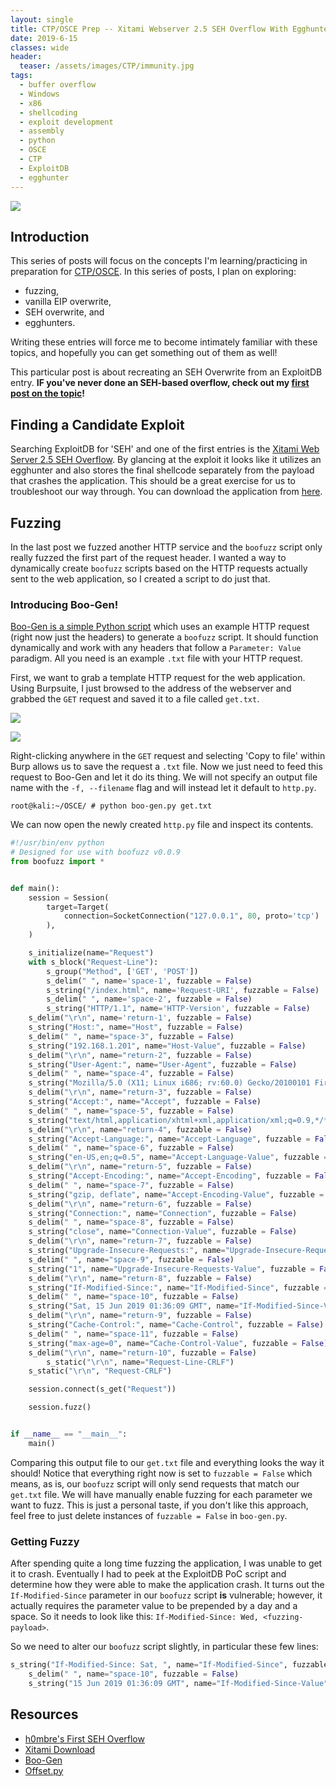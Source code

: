 ```yaml
---
layout: single
title: CTP/OSCE Prep -- Xitami Webserver 2.5 SEH Overflow With Egghunter 
date: 2019-6-15
classes: wide
header:
  teaser: /assets/images/CTP/immunity.jpg
tags:
  - buffer overflow
  - Windows
  - x86
  - shellcoding
  - exploit development
  - assembly
  - python
  - OSCE
  - CTP
  - ExploitDB
  - egghunter
--- 
```

![](/assets/images/CTP/1920x1080_Wallpaper.jpg)

## Introduction

This series of posts will focus on the concepts I'm learning/practicing in preparation for [CTP/OSCE](https://www.offensive-security.com/information-security-training/cracking-the-perimeter/). In this series of posts, I plan on exploring:
+ fuzzing,
+ vanilla EIP overwrite,
+ SEH overwrite, and
+ egghunters.

Writing these entries will force me to become intimately familiar with these topics, and hopefully you can get something out of them as well! 

This particular post is about recreating an SEH Overwrite from an ExploitDB entry. **IF you've never done an SEH-based overflow, check out my [first post on the topic](https://h0mbre.github.io/SEH_Based_Exploit/#)!**

## Finding a Candidate Exploit

Searching ExploitDB for 'SEH' and one of the first entries is the [Xitami Web Server 2.5 SEH Overflow](https://www.exploit-db.com/exploits/46797). By glancing at the exploit it looks like it utilizes an egghunter and also stores the final shellcode separately from the payload that crashes the application. This should be a great exercise for us to troubleshoot our way through. You can download the application from [here](https://imatix-legacy.github.io/xitami.com/).

## Fuzzing

In the last post we fuzzed another HTTP service and the `boofuzz` script only really fuzzed the first part of the request header. I wanted a way to dynamically create `boofuzz` scripts based on the HTTP requests actually sent to the web application, so I created a script to do just that. 

### Introducing Boo-Gen!

[Boo-Gen is a simple Python script](https://github.com/h0mbre/CTP/tree/master/Boo-Gen) which uses an example HTTP request (right now just the headers) to generate a `boofuzz` script. It should function dynamically and work with any headers that follow a `Parameter: Value` paradigm. All you need is an example `.txt` file with your HTTP request.

First, we want to grab a template HTTP request for the web application. Using Burpsuite, I just browsed to the address of the webserver and grabbed the `GET` request and saved it to a file called `get.txt`. 

![](/assets/images/CTP/xitamiHome.JPG)

![](/assets/images/CTP/xitamiBurp.JPG)

Right-clicking anywhere in the `GET` request and selecting 'Copy to file' within Burp allows us to save the request a `.txt` file. Now we just need to feed this request to Boo-Gen and let it do its thing. We will not specify an output file name with the `-f, --filename` flag and will instead let it default to `http.py`. 
```terminal
root@kali:~/OSCE/ # python boo-gen.py get.txt
```

We can now open the newly created `http.py` file and inspect its contents. 
```python
#!/usr/bin/env python
# Designed for use with boofuzz v0.0.9
from boofuzz import *


def main():
    session = Session(
        target=Target(
            connection=SocketConnection("127.0.0.1", 80, proto='tcp')
        ),
    )

    s_initialize(name="Request")
    with s_block("Request-Line"):
        s_group("Method", ['GET', 'POST'])
        s_delim(" ", name='space-1', fuzzable = False)
        s_string("/index.html", name='Request-URI', fuzzable = False)
        s_delim(" ", name='space-2', fuzzable = False)
        s_string("HTTP/1.1", name='HTTP-Version', fuzzable = False)
	s_delim("\r\n", name='return-1', fuzzable = False)
	s_string("Host:", name="Host", fuzzable = False)
	s_delim(" ", name="space-3", fuzzable = False)
	s_string("192.168.1.201", name="Host-Value", fuzzable = False)
	s_delim("\r\n", name="return-2", fuzzable = False)
	s_string("User-Agent:", name="User-Agent", fuzzable = False)
	s_delim(" ", name="space-4", fuzzable = False)
	s_string("Mozilla/5.0 (X11; Linux i686; rv:60.0) Gecko/20100101 Firefox/60.0", name="User-Agent-Value", fuzzable = False)
	s_delim("\r\n", name="return-3", fuzzable = False)
	s_string("Accept:", name="Accept", fuzzable = False)
	s_delim(" ", name="space-5", fuzzable = False)
	s_string("text/html,application/xhtml+xml,application/xml;q=0.9,*/*;q=0.8", name="Accept-Value", fuzzable = False)
	s_delim("\r\n", name="return-4", fuzzable = False)
	s_string("Accept-Language:", name="Accept-Language", fuzzable = False)
	s_delim(" ", name="space-6", fuzzable = False)
	s_string("en-US,en;q=0.5", name="Accept-Language-Value", fuzzable = False)
	s_delim("\r\n", name="return-5", fuzzable = False)
	s_string("Accept-Encoding:", name="Accept-Encoding", fuzzable = False)
	s_delim(" ", name="space-7", fuzzable = False)
	s_string("gzip, deflate", name="Accept-Encoding-Value", fuzzable = False)
	s_delim("\r\n", name="return-6", fuzzable = False)
	s_string("Connection:", name="Connection", fuzzable = False)
	s_delim(" ", name="space-8", fuzzable = False)
	s_string("close", name="Connection-Value", fuzzable = False)
	s_delim("\r\n", name="return-7", fuzzable = False)
	s_string("Upgrade-Insecure-Requests:", name="Upgrade-Insecure-Requests", fuzzable = False)
	s_delim(" ", name="space-9", fuzzable = False)
	s_string("1", name="Upgrade-Insecure-Requests-Value", fuzzable = False)
	s_delim("\r\n", name="return-8", fuzzable = False)
	s_string("If-Modified-Since:", name="If-Modified-Since", fuzzable = False)
	s_delim(" ", name="space-10", fuzzable = False)
	s_string("Sat, 15 Jun 2019 01:36:09 GMT", name="If-Modified-Since-Value", fuzzable = False)
	s_delim("\r\n", name="return-9", fuzzable = False)
	s_string("Cache-Control:", name="Cache-Control", fuzzable = False)
	s_delim(" ", name="space-11", fuzzable = False)
	s_string("max-age=0", name="Cache-Control-Value", fuzzable = False)
	s_delim("\r\n", name="return-10", fuzzable = False)
        s_static("\r\n", name="Request-Line-CRLF")
    s_static("\r\n", "Request-CRLF")

    session.connect(s_get("Request"))

    session.fuzz()


if __name__ == "__main__":
    main()
```

Comparing this output file to our `get.txt` file and everything looks the way it should! Notice that everything right now is set to `fuzzable = False` which means, as is, our `boofuzz` script will only send requests that match our `get.txt` file. We will have manually enable fuzzing for each parameter we want to fuzz. This is just a personal taste, if you don't like this approach, feel free to just delete instances of `fuzzable = False` in `boo-gen.py`. 

### Getting Fuzzy 

After spending quite a long time fuzzing the application, I was unable to get it to crash. Eventually I had to peek at the ExploitDB PoC script and determine how they were able to make the application crash. It turns out the `If-Modified-Since` parameter in our `boofuzz` script **is** vulnerable; however, it actually requires the parameter value to be prepended by a day and a space. So it needs to look like this: `If-Modified-Since: Wed, <fuzzing-payload>`. 

So we need to alter our `boofuzz` script slightly, in particular these few lines:
```python
s_string("If-Modified-Since: Sat, ", name="If-Modified-Since", fuzzable = False)
	s_delim(" ", name="space-10", fuzzable = False)
	s_string("15 Jun 2019 01:36:09 GMT", name="If-Modified-Since-Value")
```



## Resources

+ [h0mbre's First SEH Overflow](https://h0mbre.github.io/SEH_Based_Exploit/#)
+ [Xitami Download](https://imatix-legacy.github.io/xitami.com/)
+ [Boo-Gen](https://github.com/h0mbre/CTP/tree/master/Boo-Gen)
+ [Offset.py](https://github.com/h0mbre/CTP/tree/master/Offset)
